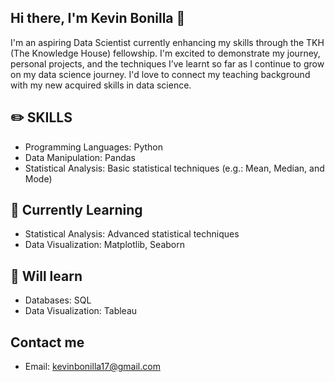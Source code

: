 ## Hi there, I'm Kevin Bonilla 👋

I'm an aspiring Data Scientist currently enhancing my skills through the TKH (The Knowledge House) fellowship. I'm excited to demonstrate my journey, personal projects, and the techniques I’ve learnt so far as I continue to grow on my data science journey. I'd love to connect my teaching background with my new acquired skills in data science.

## ✏️ SKILLS
- Programming Languages: Python
- Data Manipulation: Pandas
- Statistical Analysis: Basic statistical techniques (e.g.: Mean, Median, and Mode)


## 🌱 Currently Learning
- Statistical Analysis: Advanced statistical techniques
- Data Visualization: Matplotlib, Seaborn

## 🎯 Will learn
- Databases: SQL
- Data Visualization: Tableau

## Contact me
- Email: kevinbonilla17@gmail.com

 
  

<!--
**ohTMI/ohTMI** is a ✨ _special_ ✨ repository because its `README.md` (this file) appears on your GitHub profile.

Here are some ideas to get you started:

- 🔭 I’m currently working on ...
- 🌱 I’m currently learning ...
- 👯 I’m looking to collaborate on ...
- 🤔 I’m looking for help with ...
- 💬 Ask me about ...
- 📫 How to reach me: ...
- 😄 Pronouns: ...
- ⚡ Fun fact: ...
-->
